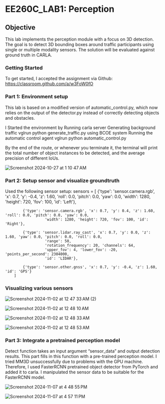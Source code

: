 # EE260C_LAB1: Perception

## Objective
This lab implements the perception module with a focus on 3D detection. The goal is to detect 3D bounding boxes around traffic participants using single or multiple modality sensors. The solution will be evaluated against ground truth in CARLA.

### Getting Started
To get started, I accepted the assignment via Github:  https://classroom.github.com/a/w3FoW0fO 

### Part 1: Environment setup
This lab is based on a modified version of automatic_control.py, which now relies on the output of the detector.py instead of correctly detecting objects and obstacles. 

I Started the environment by 
Running carla server
Generating background traffic
vglrun python generate_traffic.py using BCOE system
Running the automatic control agent
vglrun python automatic_control.py 

By the end of the route, or whenever you terminate it, the terminal will print the total number of object instances to be detected, and the average precision of different IoUs.

![Screenshot 2024-10-27 at 1 10 47 AM](https://github.com/user-attachments/assets/5e3b260e-8f98-4353-b99a-e2fa2d4f6185)



### Part 2: Setup sensor and visualize groundtruth

Used the following sensor setup:
sensors = [
            {'type': 'sensor.camera.rgb', 'x': 0.7, 'y': -0.4, 'z': 1.60, 'roll': 0.0, 'pitch': 0.0, 'yaw': 0.0,
                      'width': 1280, 'height': 720, 'fov': 100, 'id': 'Left'},

            {'type': 'sensor.camera.rgb', 'x': 0.7, 'y': 0.4, 'z': 1.60, 'roll': 0.0, 'pitch': 0.0, 'yaw': 0.0,
                      'width': 1280, 'height': 720, 'fov': 100, 'id': 'Right'},

            {'type': 'sensor.lidar.ray_cast', 'x': 0.7, 'y': 0.0, 'z': 1.60, 'yaw': 0.0, 'pitch': 0.0, 'roll': 0.0,
                      'range': 50, 
                      'rotation_frequency': 20, 'channels': 64,
                      'upper_fov': 4, 'lower_fov': -20, 'points_per_second': 2304000,
                      'id': 'LIDAR'},

            {'type': 'sensor.other.gnss', 'x': 0.7, 'y': -0.4, 'z': 1.60, 'id': 'GPS'}
        ]
        
### Visualizing various sensors

![Screenshot 2024-11-02 at 12 47 33 AM (2)](https://github.com/user-attachments/assets/e24a4323-65af-4a0d-807b-84c0c69f4d04)

![Screenshot 2024-11-02 at 12 48 10 AM](https://github.com/user-attachments/assets/914a9760-ee11-4eb5-82b5-ed26ca245fb2)

![Screenshot 2024-11-02 at 12 48 33 AM](https://github.com/user-attachments/assets/a06a981a-341b-414e-9afa-2428c5b6a630)


![Screenshot 2024-11-02 at 12 48 53 AM](https://github.com/user-attachments/assets/9acc1045-766a-49c0-85be-0d0c4290e687)

### Part 3: Integrate a pretrained perception model

Detect function takes an input argument “sensor_data” and output detection results. This part fills in this function with a pre-trained perception model.
I tried MM3D unsuccessfully due to problems with the GPU machine.
Therefore, I used FasterRCNN pretrained object detector from PyTorch and added it to carla.
I manipulated the sensor data to be suitable for the FasterRCNN model.


![Screenshot 2024-11-07 at 4 48 55 PM](https://github.com/user-attachments/assets/e8167acc-0541-4dbf-ade2-de360eb5e74a)

![Screenshot 2024-11-07 at 4 57 11 PM](https://github.com/user-attachments/assets/ddbc54e5-9f97-4405-8757-30395e8bf397)




